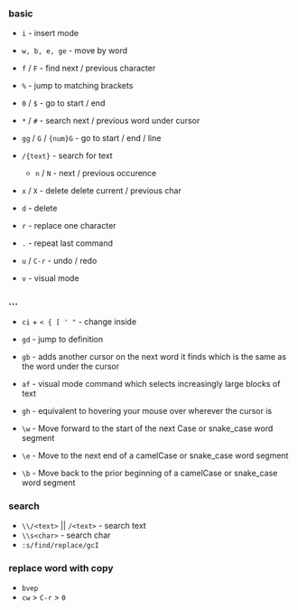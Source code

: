 ### basic

- `i` - insert mode
- `w, b, e, ge` - move by word
- `f` / `F` - find next / previous character
- `%` - jump to matching brackets
- `0` / `$` - go to start / end
- `*` / `#` - search next / previous word under cursor
- `gg` / `G` / `{num}G` - go to start / end / line
- `/{text}` - search for text

  - `n` / `N` - next / previous occurence

- `x` / `X` - delete delete current / previous char
- `d` - delete
- `r` - replace one character
- `.` - repeat last command
- `u` / `C-r` - undo / redo

- `v` - visual mode

### ...

- `ci` + `< { [ ' "` - change inside
- `gd` - jump to definition
- `gb` - adds another cursor on the next word it finds which is the same as the word under the cursor
- `af` - visual mode command which selects increasingly large blocks of text
- `gh` - equivalent to hovering your mouse over wherever the cursor is

- `\w` - Move forward to the start of the next Case or snake_case word segment
- `\e` - Move to the next end of a camelCase or snake_case word segment
- `\b` - Move back to the prior beginning of a camelCase or snake_case word segment

### search

- `\\/<text>` || `/<text>` - search text
- `\\s<char>` - search char
- `:s/find/replace/gcI`

### replace word with copy

- `bvep`
- `cw` > `C-r` > `0`
